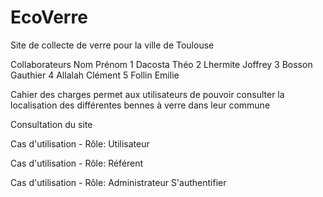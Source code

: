 # EcoVerre

Site de collecte de verre pour la ville de Toulouse

Collaborateurs	Nom	Prénom
1	Dacosta Théo
2	Lhermite Joffrey 
3	Bosson Gauthier
4	Allalah Clément 
5	Follin	Emilie


Cahier des charges
 permet aux utilisateurs de pouvoir consulter la localisation des différentes bennes à verre dans leur commune 

Consultation du site
 
Cas d'utilisation - Rôle: Utilisateur 
 
Cas d'utilisation - Rôle: Référent 

Cas d'utilisation - Rôle: Administrateur
 S'authentifier
 
